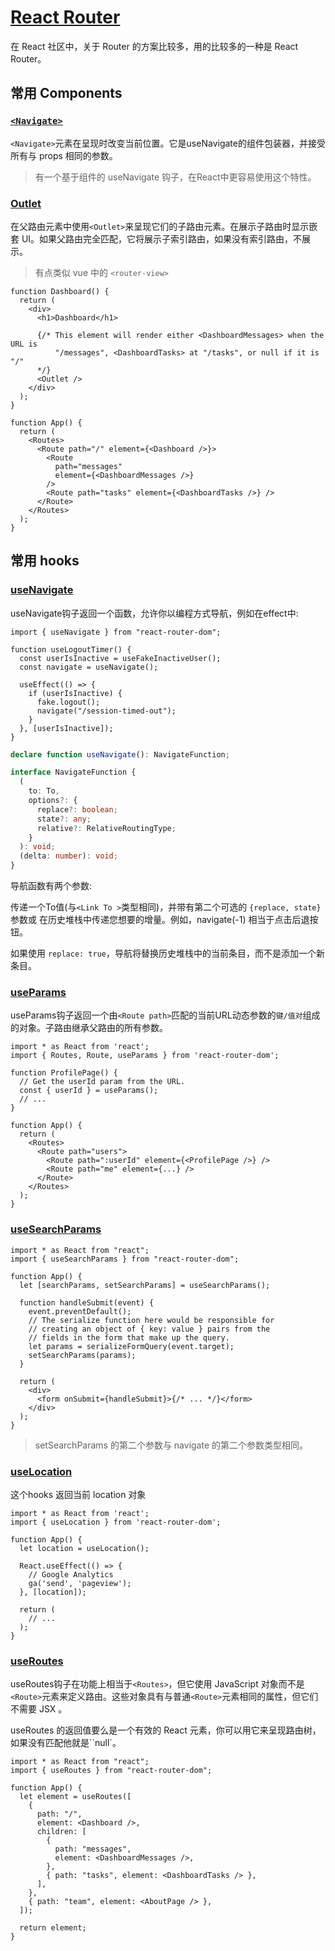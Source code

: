 # [React Router](https://reactrouter.com/en/main)

在 React 社区中，关于 Router 的方案比较多，用的比较多的一种是 React Router。

## 常用 Components

### [`<Navigate>`](https://reactrouter.com/en/main/components/navigate)

`<Navigate>`元素在呈现时改变当前位置。它是useNavigate的组件包装器，并接受所有与 props 相同的参数。

> 有一个基于组件的 useNavigate 钩子，在React中更容易使用这个特性。

### [Outlet](https://reactrouter.com/en/main/components/outlet)

在父路由元素中使用`<Outlet>`来呈现它们的子路由元素。在展示子路由时显示嵌套 UI。如果父路由完全匹配，它将展示子索引路由，如果没有索引路由，不展示。

> 有点类似 vue 中的 `<router-view>`

```tsx
function Dashboard() {
  return (
    <div>
      <h1>Dashboard</h1>

      {/* This element will render either <DashboardMessages> when the URL is
          "/messages", <DashboardTasks> at "/tasks", or null if it is "/"
      */}
      <Outlet />
    </div>
  );
}

function App() {
  return (
    <Routes>
      <Route path="/" element={<Dashboard />}>
        <Route
          path="messages"
          element={<DashboardMessages />}
        />
        <Route path="tasks" element={<DashboardTasks />} />
      </Route>
    </Routes>
  );
}
```

## 常用 hooks

### [useNavigate](https://reactrouter.com/en/main/hooks/use-navigate)

useNavigate钩子返回一个函数，允许你以编程方式导航，例如在effect中:

```tsx
import { useNavigate } from "react-router-dom";

function useLogoutTimer() {
  const userIsInactive = useFakeInactiveUser();
  const navigate = useNavigate();

  useEffect(() => {
    if (userIsInactive) {
      fake.logout();
      navigate("/session-timed-out");
    }
  }, [userIsInactive]);
}
```

```typescript
declare function useNavigate(): NavigateFunction;

interface NavigateFunction {
  (
    to: To,
    options?: {
      replace?: boolean;
      state?: any;
      relative?: RelativeRoutingType;
    }
  ): void;
  (delta: number): void;
}
```

导航函数有两个参数:

传递一个To值(与`<Link To >`类型相同)，并带有第二个可选的 `{replace, state}` 参数或
在历史堆栈中传递您想要的增量。例如，navigate(-1) 相当于点击后退按钮。

如果使用 `replace: true`，导航将替换历史堆栈中的当前条目，而不是添加一个新条目。

### [useParams](https://reactrouter.com/en/main/hooks/use-params)

useParams钩子返回一个由`<Route path>`匹配的当前URL动态参数的`键/值对`组成的对象。子路由继承父路由的所有参数。

```tsx
import * as React from 'react';
import { Routes, Route, useParams } from 'react-router-dom';

function ProfilePage() {
  // Get the userId param from the URL.
  const { userId } = useParams();
  // ...
}

function App() {
  return (
    <Routes>
      <Route path="users">
        <Route path=":userId" element={<ProfilePage />} />
        <Route path="me" element={...} />
      </Route>
    </Routes>
  );
}
```

### [useSearchParams](https://reactrouter.com/en/main/hooks/use-search-params)

```tsx
import * as React from "react";
import { useSearchParams } from "react-router-dom";

function App() {
  let [searchParams, setSearchParams] = useSearchParams();

  function handleSubmit(event) {
    event.preventDefault();
    // The serialize function here would be responsible for
    // creating an object of { key: value } pairs from the
    // fields in the form that make up the query.
    let params = serializeFormQuery(event.target);
    setSearchParams(params);
  }

  return (
    <div>
      <form onSubmit={handleSubmit}>{/* ... */}</form>
    </div>
  );
}
```

> setSearchParams 的第二个参数与 navigate 的第二个参数类型相同。

### [useLocation](https://reactrouter.com/en/main/hooks/use-location)

这个hooks 返回当前 location 对象

```tsx
import * as React from 'react';
import { useLocation } from 'react-router-dom';

function App() {
  let location = useLocation();

  React.useEffect(() => {
    // Google Analytics
    ga('send', 'pageview');
  }, [location]);

  return (
    // ...
  );
}
```

### [useRoutes](https://reactrouter.com/en/main/hooks/use-routes)

useRoutes钩子在功能上相当于`<Routes>`，但它使用 JavaScript 对象而不是`<Route>`元素来定义路由。这些对象具有与普通`<Route>`元素相同的属性，但它们不需要 JSX 。

useRoutes 的返回值要么是一个有效的 React 元素，你可以用它来呈现路由树，如果没有匹配他就是``null`。

```tsx
import * as React from "react";
import { useRoutes } from "react-router-dom";

function App() {
  let element = useRoutes([
    {
      path: "/",
      element: <Dashboard />,
      children: [
        {
          path: "messages",
          element: <DashboardMessages />,
        },
        { path: "tasks", element: <DashboardTasks /> },
      ],
    },
    { path: "team", element: <AboutPage /> },
  ]);

  return element;
}
```
